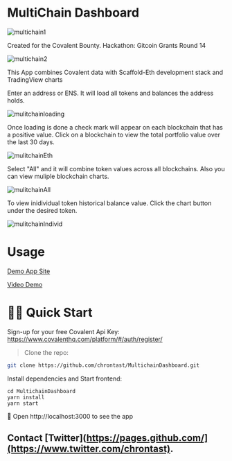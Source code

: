 # MultiChain Dashboard

![multichain1](https://user-images.githubusercontent.com/75052782/176007142-7c2a9d8b-25a4-477c-8a49-547b519091ea.png)


Created for the Covalent Bounty. Hackathon: Gitcoin Grants Round 14

![multichain2](https://user-images.githubusercontent.com/75052782/176007870-c00e6a54-a82b-4af7-993b-77853d278826.png)


This App combines Covalent data with Scaffold-Eth development stack and TradingView charts

Enter an address or ENS.
It will load all tokens and balances the address holds.

![mulitchainloading](https://user-images.githubusercontent.com/75052782/176012083-1f51e62e-55d0-4dda-abc1-c74080a080eb.png)


Once loading is done a check mark will appear on each blockchain that has a positive value.
Click on a blockchain to view the total portfolio value over the last 30 days.

![mulitchainEth](https://user-images.githubusercontent.com/75052782/176012408-633f4f76-1a21-406e-ba69-3a06239b1aca.png)


Select "All" and it will combine token values across all blockchains.
Also you can view muliple blockchain charts.

![mulitchainAll](https://user-images.githubusercontent.com/75052782/176013153-502986a0-06d9-4b54-98d0-c42c042056c8.png)


To view inidividual token historical balance value. Click the chart button under the desired token.

![mulitchainIndivid](https://user-images.githubusercontent.com/75052782/176013887-a9bb4d09-503a-4810-8962-3533f9cff91c.png)


# Usage

[Demo App Site](https://multichain.surge.sh)

[Video Demo](https://youtube.com)


# 🏄‍♂️ Quick Start

Sign-up for your free Covalent Api Key:
https://www.covalenthq.com/platform/#/auth/register/

> Clone the repo:

```bash
git clone https://github.com/chrontast/MultichainDashboard.git
```

Install dependencies and Start frontend:
```
cd MultichainDashboard
yarn install
yarn start
```

📱 Open http://localhost:3000 to see the app

## Contact [Twitter](https://pages.github.com/](https://www.twitter.com/chrontast).

